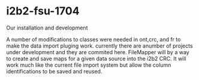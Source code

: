 # i2b2-fsu-1704
Our installation and development

A number of modifications to classes were needed in ont,crc, and fr to make the data import pluging work. 
currently there are anumber of projects under development and they are commited here.
FileMapper will by a way to create and save maps for a given data source into the i2b2 CRC.  It will work much like the current file import system but allow the column identifications to be saved and reused. 


